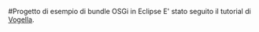 #Progetto di esempio di bundle OSGi in Eclipse
E' stato seguito il tutorial di [Vogella](http://www.vogella.com/tutorials/OSGi/article.html).

